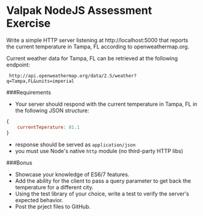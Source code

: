 # Valpak NodeJS Assessment Exercise

 Write a simple HTTP server listening at http://localhost:5000 that reports
 the current temperature in Tampa, FL according to openweathermap.org.

 Current weather data for Tampa, FL can be retrieved at the following endpoint:
 
     http://api.openweathermap.org/data/2.5/weather?q=Tampa,FL&units=imperial

###Requirements
- Your server should respond with the current temperature in Tampa, FL in the following JSON structure:
```javascript
{
	currentTeperature: 81.1
}
```
- response should be served as `application/json`
- you must use Node's native `http` module (no third-party HTTP libs)

###Bonus
- Showcase your knowledge of ES6/7 features.
- Add the ability for the client to pass a query parameter to get back the temperature for a different city.
- Using the test library of your choice, write a test to verify the server's expected behavior.
- Post the prject files to GitHub.


